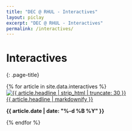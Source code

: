 ```yaml
---
title: "DEC @ RHUL - Interactives"
layout: piclay
excerpt: "DEC @ RHUL - Interactives"
permalink: /interactives/
---
```


# Interactives
{: .page-title}


<div class="row">
{% for article in site.data.interactives %}
<div class="col-md-3">
    <div class="article">
	<a href = "{{ site.url }}{{ site.baseurl}}/_pages/{{ article.interactive_url }}"><img class="article-thumb" src="{{ article.image_url }}" alt="{{ article.headline | strip_html | truncate: 30 }}"></a>
<div class="article-excerpt"><a href = "{{ site.url }}{{ site.baseurl}}/_pages/{{ article.interactive_url }}">{{ article.headline | markdownify }}</a></div>
<p class="article-date"><strong>{{ article.date | date: "%-d %B %Y" }}</strong></p>
			</a>
    </div>
</div>
{% endfor %}
</div>

